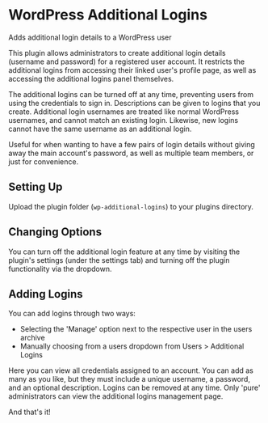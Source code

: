 # WordPress Additional Logins
Adds additional login details to a WordPress user

This plugin allows administrators to create additional login details (username and password) for a registered user account. It restricts the additional logins from accessing their linked user's profile page, as well as accessing the additional logins panel themselves.

The additional logins can be turned off at any time, preventing users from using the credentials to sign in. Descriptions can be given to logins that you create. Additional login usernames are treated like normal WordPress usernames, and cannot match an existing login. Likewise, new logins cannot have the same username as an additional login.

Useful for when wanting to have a few pairs of login details without giving away the main account's password, as well as multiple team members, or just for convenience.

## Setting Up

Upload the plugin folder (`wp-additional-logins`) to your plugins directory.

## Changing Options

You can turn off the additional login feature at any time by visiting the plugin's settings (under the settings tab) and turning off the plugin functionality via the dropdown.

## Adding Logins

You can add logins through two ways:

- Selecting the 'Manage' option next to the respective user in the users archive
- Manually choosing from a users dropdown from Users > Additional Logins

Here you can view all credentials assigned to an account. You can add as many as you like, but they must include a unique username, a password, and an optional description. Logins can be removed at any time. Only 'pure' administrators can view the additional logins management page.

And that's it!